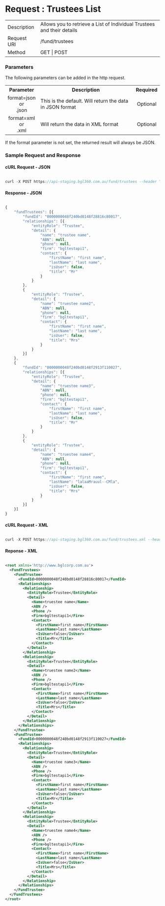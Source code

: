 # Request : Trustees List

<table>
    <tr>
        <td>Description</td>
        <td>Allows you to retrieve a List of Individual Trustees and their details</td>
    </tr>
    <tr>
        <td>Request URI</td>
        <td>/fund/trustees</td>
    </tr>
    <tr>
        <td>Method</td>
        <td>GET | POST</td>
    </tr>
</table>

### Parameters

The following parameters can be added in the http request.

<table>
    <tr>
        <th>Parameter</th>
        <th>Description</th>
        <th>Required</th>
    </tr>
    <tr>
        <td align="center">format=json <br> or <br> .json</td>
        <td>This is the default. Will return the data in JSON format</td>
        <td  align="center">Optional</td>
    </tr>
    <tr>
        <td align="center">format=xml  <br> or <br> .xml</td>
        <td>Will return the data in XML format</td>
        <td  align="center">Optional</td>
    </tr>
<table>

If the format parameter is not set, the returned result will always be JSON.

### Sample Request and Response

#### cURL Request - JSON

```javascript

curl -X POST https://api-staging.bgl360.com.au/fund/trustees --header "Authorization:bearer df2f0e40-606f-4311-8066-590732fd126b"

```

#### Response - JSON

```javascript

{
	"fundTrustees": [{
		"fundId": "0000000048f240bd0148f28816c80017",
		"relationships": [{
			"entityRole": "Trustee",
			"detail": {
				"name": "trustee name",
				"ABN": null,
				"phone": null,
				"firm": "bgltestapi1",
				"contact": {
					"firstName": "first name",
					"lastName": "last name",
					"isUser": false,
					"title": "Mr"
				}
			}
		},
		{
			"entityRole": "Trustee",
			"detail": {
				"name": "truestee name2",
				"ABN": null,
				"phone": null,
				"firm": "bgltestapi1",
				"contact": {
					"firstName": "first name",
					"lastName": "last name",
					"isUser": false,
					"title": "Mrs"
				}
			}
		}]
	},
	{
		"fundId": "0000000048f240bd0148f2913f110027",
		"relationships": [{
			"entityRole": "Trustee",
			"detail": {
				"name": "truestee name3",
				"ABN": null,
				"phone": null,
				"firm": "bgltestapi1",
				"contact": {
					"firstName": "first name",
					"lastName": "last name",
					"isUser": false,
					"title": "Mr"
				}
			}
		},
		{
			"entityRole": "Trustee",
			"detail": {
				"name": "truestee name4",
				"ABN": null,
				"phone": null,
				"firm": "bgltestapi1",
				"contact": {
					"firstName": "first name",
					"lastName": "lalaaMrauul--CMla",
					"isUser": false,
					"title": "Mrs"
				}
			}
		}]
	}]
}

```

#### cURL Request - XML

```javascript

curl -X POST https://api-staging.bgl360.com.au/fund/trustees.xml --header "Authorization:bearer df2f0e40-606f-4311-8066-590732fd126b"

```

#### Reponse - XML

```xml

<root xmlns='http://www.bglcorp.com.au'>
  <FundTrustees>
    <FundTrustee>
      <FundId>0000000048f240bd0148f28816c80017</FundId>
      <Relationships>
        <Relationship>
          <EntityRole>Trustee</EntityRole>
          <Detail>
            <Name>truestee name</Name>
            <ABN />
            <Phone />
            <Firm>bgltestapi1</Firm>
            <Contact>
              <FirstName>first name</FirstName>
              <LastName>last name</LastName>
              <IsUser>false</IsUser>
              <Title>Mr</Title>
            </Contact>
          </Detail>
        </Relationship>
        <Relationship>
          <EntityRole>Trustee</EntityRole>
          <Detail>
            <Name>truestee name2</Name>
            <ABN />
            <Phone />
            <Firm>bgltestapi1</Firm>
            <Contact>
              <FirstName>first name</FirstName>
              <LastName>last name</LastName>
              <IsUser>false</IsUser>
              <Title>Mrs</Title>
            </Contact>
          </Detail>
        </Relationship>
      </Relationships>
    </FundTrustee>
    <FundTrustee>
      <FundId>0000000048f240bd0148f2913f110027</FundId>
      <Relationships>
        <Relationship>
          <EntityRole>Trustee</EntityRole>
          <Detail>
            <Name>truestee name3</Name>
            <ABN />
            <Phone />
            <Firm>bgltestapi1</Firm>
            <Contact>
              <FirstName>first name</FirstName>
              <LastName>last name</LastName>
              <IsUser>false</IsUser>
              <Title>Mr</Title>
            </Contact>
          </Detail>
        </Relationship>
        <Relationship>
          <EntityRole>Trustee</EntityRole>
          <Detail>
            <Name>truestee name4</Name>
            <ABN />
            <Phone />
            <Firm>bgltestapi1</Firm>
            <Contact>
              <FirstName>first name</FirstName>
              <LastName>last name</LastName>
              <IsUser>false</IsUser>
              <Title>Mrs</Title>
            </Contact>
          </Detail>
        </Relationship>
      </Relationships>
    </FundTrustee>
  </FundTrustees>
</root>

```
